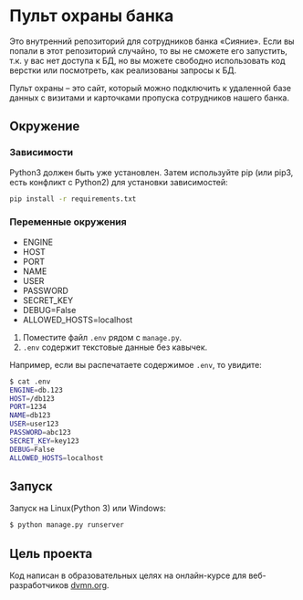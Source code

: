 # Пульт охраны банка
Это внутренний репозиторий для сотрудников банка «Сияние». Если вы попали в этот репозиторий случайно, то вы не сможете его запустить, т.к. у вас нет доступа к БД, но вы можете свободно использовать код верстки или посмотреть, как реализованы запросы к БД. 

Пульт охраны – это сайт, который можно подключить к удаленной базе данных с визитами и карточками пропуска сотрудников нашего банка.

## Окружение
### Зависимости
Python3 должен быть уже установлен. Затем используйте pip (или pip3, есть конфликт с Python2) для установки зависимостей:

```bash
pip install -r requirements.txt
```

### Переменные окружения
- ENGINE
- HOST
- PORT
- NAME
- USER
- PASSWORD
- SECRET_KEY
- DEBUG=False
- ALLOWED_HOSTS=localhost

1. Поместите файл `.env` рядом с `manage.py`.
2. `.env` содержит текстовые данные без кавычек.

Например, если вы распечатаете содержимое `.env`, то увидите:

```bash
$ cat .env
ENGINE=db.123
HOST=/db123
PORT=1234
NAME=db123
USER=user123
PASSWORD=abc123
SECRET_KEY=key123
DEBUG=False
ALLOWED_HOSTS=localhost
```

## Запуск
Запуск на Linux(Python 3) или Windows:

```bash
$ python manage.py runserver
```

## Цель проекта
Код написан в образовательных целях на онлайн-курсе для веб-разработчиков [dvmn.org](https://dvmn.org/).